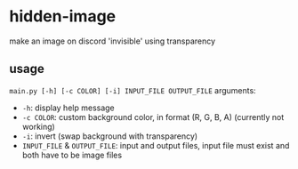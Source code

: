 # hidden-image
make an image on discord 'invisible' using transparency
## usage
`main.py [-h] [-c COLOR] [-i] INPUT_FILE OUTPUT_FILE`
arguments:
* `-h`: display help message
* `-c COLOR`: custom background color, in format (R, G, B, A) (currently not working)
* `-i`: invert (swap background with transparency)
* `INPUT_FILE` & `OUTPUT_FILE`: input and output files, input file must exist and both have to be image files
